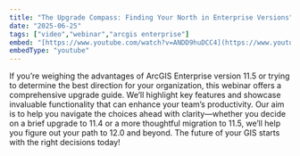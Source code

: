 ```yaml
---
title: "The Upgrade Compass: Finding Your North in Enterprise Versions"
date: "2025-06-25"
tags: ["video","webinar","arcgis enterprise"]
embed: "[https://www.youtube.com/watch?v=ANDD9huDCC4](https://www.youtube.com/watch?v=0E8g0oWspzU)"
embedType: "youtube"
---
```


If you’re weighing the advantages of ArcGIS Enterprise version 11.5 or trying to determine the best direction for your organization, this webinar offers a comprehensive upgrade guide. We’ll highlight key features and showcase invaluable functionality that can enhance your team’s productivity. Our aim is to help you navigate the choices ahead with clarity—whether you decide on a brief upgrade to 11.4 or a more thoughtful migration to 11.5, we’ll help you figure out your path to 12.0 and beyond. The future of your GIS starts with the right decisions today!
